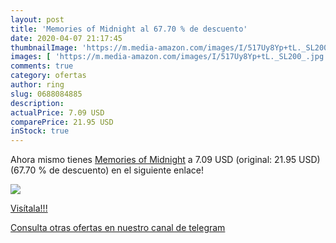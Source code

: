```yaml
---
layout: post
title: 'Memories of Midnight al 67.70 % de descuento'
date: 2020-04-07 21:17:45
thumbnailImage: 'https://m.media-amazon.com/images/I/517Uy8Yp+tL._SL200_.jpg'
images: [ 'https://m.media-amazon.com/images/I/517Uy8Yp+tL._SL200_.jpg' ]
comments: true
category: ofertas
author: ring
slug: 0688084885
description:
actualPrice: 7.09 USD
comparePrice: 21.95 USD
inStock: true
---
```


Ahora mismo tienes [Memories of Midnight](https://www.amazon.com/dp/0688084885/?tag=redken08-20) a 7.09 USD (original: 21.95 USD) (67.70 %  de descuento) en el siguiente enlace!

[![](https://m.media-amazon.com/images/I/517Uy8Yp+tL._SL200_.jpg)](https://www.amazon.com/dp/0688084885/?tag=redken08-20)

[Visítala!!!](https://www.amazon.com/dp/0688084885/?tag=redken08-20)

[Consulta otras ofertas en nuestro canal de telegram](https://t.me/s/ofertas25)
